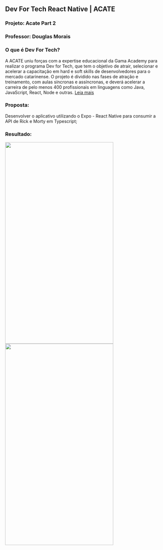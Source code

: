 ## Dev For Tech React Native | ACATE
### Projeto: Acate Part 2
### Professor: Douglas Morais

### O que é Dev For Tech?
A ACATE uniu forças com a expertise educacional da Gama Academy para realizar o programa Dev for Tech, que tem o objetivo de atrair, selecionar e acelerar a capacitação em hard e soft skills de desenvolvedores para o mercado catarinense. O projeto é dividido nas fases de atração e treinamento, com aulas síncronas e assíncronas, e deverá acelerar a carreira de pelo menos 400 profissionais em linguagens como Java, JavaScript, React, Node e outras. [Leia mais](https://devfortech.corporate.gama.academy/)  <br />

### Proposta:
Desenvolver o aplicativo utilizando o Expo - React Native para consumir a API de Rick e Morty em Typescript; <br />

### Resultado:
<div>
<img src="https://user-images.githubusercontent.com/29000780/185726868-363c1935-c500-42d2-8f28-97967e68d696.png" width="350" height="650"/> 
<img src="https://user-images.githubusercontent.com/29000780/185726871-611824d3-dc20-41e6-9624-d4468e9dfe84.png" width="350" height="650"/>      
</div>
